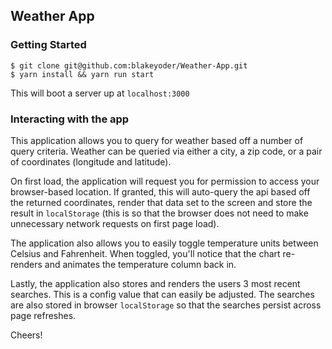 ## Weather App

### Getting Started
```
$ git clone git@github.com:blakeyoder/Weather-App.git
$ yarn install && yarn run start
```

This will boot a server up at `localhost:3000`

### Interacting with the app
This application allows you to query for weather based off a number of query criteria. Weather can be queried via
either a city, a zip code, or a pair of coordinates (longitude and latitude).

On first load, the application will request you for permission to access your browser-based location. If granted, this will auto-query the api based off the returned coordinates, render that data set to the screen and store the result in `localStorage` (this is so that the browser does not need to make unnecessary network requests on first page load).

The application also allows you to easily toggle temperature units between Celsius and Fahrenheit. When toggled, you'll notice that the chart re-renders and animates the temperature column back in.

Lastly, the application also stores and renders the users 3 most recent searches. This is a config value that can easily be adjusted. The searches are also stored in browser `localStorage` so that the searches persist across page refreshes.

Cheers!
